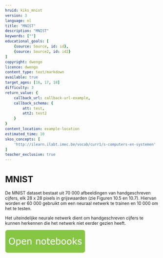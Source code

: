 ```yaml
---
hruid: kiks_mnist
version: 3
language: nl
title: "MNIST"
description: "MNIST"
keywords: [""]
educational_goals: [
    {source: Source, id: id}, 
    {source: Source2, id: id2}
]
copyright: dwengo
licence: dwengo
content_type: text/markdown
available: true
target_ages: [16, 17, 18]
difficulty: 3
return_value: {
    callback_url: callback-url-example,
    callback_schema: {
        att: test,
        att2: test2
    }
}
content_location: example-location
estimated_time: 10
skos_concepts: [
    'http://ilearn.ilabt.imec.be/vocab/curr1/s-computers-en-systemen'
]
teacher_exclusive: true
---
```


# MNIST
De MNIST dataset bestaat uit 70 000 afbeeldingen van
handgeschreven cijfers, elk 28 x 28 pixels in grijswaarden (zie Figuren 10.5 en 10.7). Hiervan worden er
60 000 gebruikt om een neuraal netwerk te trainen en 10 000 om het te testen.

Het uiteindelijke neurale netwerk dient om handgeschreven cijfers te kunnen herkennen die het netwerk niet eerder gezien heeft.

[![](embed/Knop.png "Knop")](https://kiks.ilabt.imec.be/jupyterhub/?id=1810 "MNIST")
